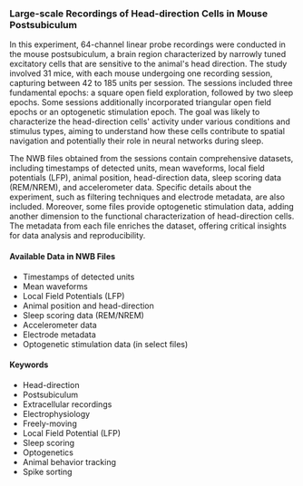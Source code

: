 ### Large-scale Recordings of Head-direction Cells in Mouse Postsubiculum

In this experiment, 64-channel linear probe recordings were conducted in the mouse postsubiculum, a brain region characterized by narrowly tuned excitatory cells that are sensitive to the animal's head direction. The study involved 31 mice, with each mouse undergoing one recording session, capturing between 42 to 185 units per session. The sessions included three fundamental epochs: a square open field exploration, followed by two sleep epochs. Some sessions additionally incorporated triangular open field epochs or an optogenetic stimulation epoch. The goal was likely to characterize the head-direction cells' activity under various conditions and stimulus types, aiming to understand how these cells contribute to spatial navigation and potentially their role in neural networks during sleep.

The NWB files obtained from the sessions contain comprehensive datasets, including timestamps of detected units, mean waveforms, local field potentials (LFP), animal position, head-direction data, sleep scoring data (REM/NREM), and accelerometer data. Specific details about the experiment, such as filtering techniques and electrode metadata, are also included. Moreover, some files provide optogenetic stimulation data, adding another dimension to the functional characterization of head-direction cells. The metadata from each file enriches the dataset, offering critical insights for data analysis and reproducibility.

#### Available Data in NWB Files
- Timestamps of detected units
- Mean waveforms
- Local Field Potentials (LFP)
- Animal position and head-direction
- Sleep scoring data (REM/NREM)
- Accelerometer data
- Electrode metadata
- Optogenetic stimulation data (in select files)

#### Keywords
- Head-direction
- Postsubiculum
- Extracellular recordings
- Electrophysiology
- Freely-moving
- Local Field Potential (LFP)
- Sleep scoring
- Optogenetics
- Animal behavior tracking
- Spike sorting

